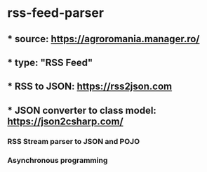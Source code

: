 # rss-feed-parser

##   * source: https://agroromania.manager.ro/
##   * type: "RSS Feed"
##   * RSS to JSON: https://rss2json.com
##   * JSON converter to class model: https://json2csharp.com/



### RSS Stream parser to JSON and POJO
### Asynchronous programming 

